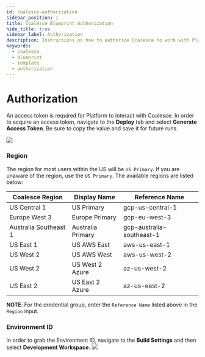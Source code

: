 ```yaml
---
id: coalesce-authorization
sidebar_position: 1
title: Coalesce Blueprint Authorization
hide_title: true
sidebar_label: Authorization
description: Instructions on how to authorize Coalesce to work with Platform's low-code Coalesce templates.
keywords:
  - coalesce
  - blueprint
  - template
  - authorization
---
```


#  Authorization

An access token is required for Platform to interact with Coalesce. In order to acquire an access token, navigate to the **Deploy** tab and select **Generate Access Token**. Be sure to copy the value and save it for future runs. 

![](https://cdn.sanity.io/images/2xyydva6/production/67e2eefa1966fd9f334716f39be1d5fc4f3f1ba4-1909x346.png?w=450)

### Region
The region for most users within the US will be `US Primary`. If you are unaware of the region, use the `US Primary`. The available regions are listed below:


| Coalesce Region       | Display Name      | Reference Name            |
|-----------------------|-------------------|---------------------------|
| US Central 1          | US Primary        | gcp-us-central-1          |
| Europe West 3         | Europe Primary    | gcp-eu-west-3             |
| Australia Southeast 1 | Australia Primary | gcp-australia-southeast-1 |
| US East 1             | US AWS East       | aws-us-east-1             |
| US West 2             | US AWS West       | aws-us-west-2             |
| US West 2             | US West 2 Azure   | az-us-west-2              |
| US East 2             | US East 2 Azure   | az-us-east-2              |


**NOTE**: For the credential group, enter the `Reference Name` listed above in the `Region` input.

### Environment ID 
In order to grab the Environment ID, navigate to the **Build Settings** and then select **Development Workspace**. 
![](https://cdn.sanity.io/images/2xyydva6/production/58949d56b63e3a8728227731e01d2e4f97e5168e-1532x353.png?w=450)
